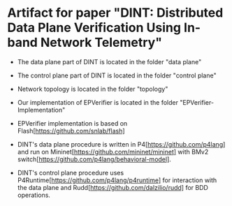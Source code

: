 # Artifact for paper "DINT: Distributed Data Plane Verification Using In-band Network Telemetry"

* The data plane part of DINT is located in the folder "data plane"
* The control plane part of DINT is located in the folder "control plane"
* Network topology is located in the folder "topology"
* Our implementation of EPVerifier is located in the folder "EPVerifier-Implementation"

* EPVerifier implementation is based on Flash[https://github.com/snlab/flash]
* DINT's data plane procedure is written in P4[https://github.com/p4lang] and run on Mininet[https://github.com/mininet/mininet] with BMv2 switch[https://github.com/p4lang/behavioral-model].
* DINT's control plane procedure uses P4Runtime[https://github.com/p4lang/p4runtime] for interaction with the data plane and Rudd[https://github.com/dalzilio/rudd] for BDD operations.
